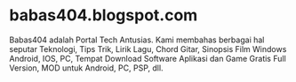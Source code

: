 # babas404.blogspot.com
Babas404 adalah Portal Tech Antusias. Kami membahas berbagai hal seputar Teknologi, Tips Trik, Lirik Lagu, Chord Gitar, Sinopsis Film Windows Android, IOS, PC, Tempat Download Software Aplikasi dan Game Gratis Full Version, MOD untuk Android, PC, PSP, dll.
